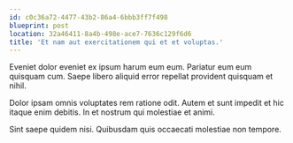 ```yaml
---
id: c0c36a72-4477-43b2-86a4-6bbb3ff7f498
blueprint: post
location: 32a46411-8a4b-498e-ace7-7636c129f6d6
title: 'Et nam aut exercitationem qui et et voluptas.'
---
```

Eveniet dolor eveniet ex ipsum harum eum eum. Pariatur eum eum quisquam cum. Saepe libero aliquid error repellat provident quisquam et nihil.

Dolor ipsam omnis voluptates rem ratione odit. Autem et sunt impedit et hic itaque enim debitis. In et nostrum qui molestiae et animi.

Sint saepe quidem nisi. Quibusdam quis occaecati molestiae non tempore.
